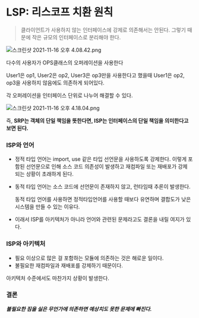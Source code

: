 # LSP: 리스코프 치환 원칙

> 클라이언트가 사용하지 않는 인터페이스에 강제로 의존해서는 안된다.
그렇기 때문에 작은 규모의 인터페이스로 분리해야 한다.


![스크린샷 2021-11-16 오후 4.08.42.png](https://s3-us-west-2.amazonaws.com/secure.notion-static.com/5bb402cf-e11d-43f4-a3ec-b2e680e687c1/스크린샷_2021-11-16_오후_4.08.42.png)

다수의 사용자가 OPS클래스의 오퍼레이션을 사용한다

User1은 op1, User2은 op2, User3은 op3만을 사용한다고 했을때 User1은 op2, op3을 사용하지 않음에도 의존하게 되어있다.

각 오퍼레이션을 인터페이스 단위로 나누어 해결할 수 있다.

![스크린샷 2021-11-16 오후 4.18.04.png](https://s3-us-west-2.amazonaws.com/secure.notion-static.com/08517481-9d25-4234-af8f-d7c57edac621/스크린샷_2021-11-16_오후_4.18.04.png)

즉,  **SRP는 객체의 단일 책임을 뜻한다면, ISP는 인터페이스의 단일 책임을 의미한다고 보면 된다.**

### ISP와 언어

- 정적 타입 언어는 import, use 같은 타입 선언문을 사용하도록 강제한다. 이렇게 포함된 선언문으로 인해 소스 코드 의존성이 발생하고 재컴파일 또는 재배포가 강제 되는 상황이 초래하게 된다.
- 동적 타입 언어는 소스 코드에 선언문이 존재하지 않고, 런타임때 추론이 발생한다.
    
    동적 타입 언어를 사용하면 정적타입언어를 사용할 때보다 유연하며 결합도가 낮은 시스템을 만들 수 있는 이유다.
    
- 이래서 ISP를 아키텍처가 아니라 언어와 관련된 문제라고도 결론을 내릴 여지가 있다.

### ISP와 아키텍처

- 필요 이상으로 많은 걸 포함하는 모듈에 의존하는 것은 해로운 일이다.
- 불필요한 재컴파일과 재배포를 강제하기 때문이다.

아키텍처 수준에서도 마찬가지 상황이 발생한다.

### 결론

***불필요한 짐을 실은 무언가에 의존하면 예상치도 못한 문제에 빠진다.***
